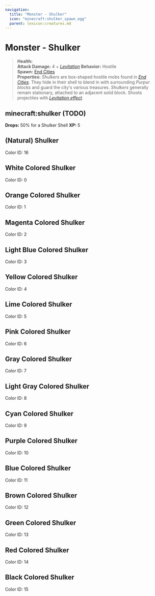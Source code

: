 ```yaml
---
navigation:
  title: "Monster - Shulker"
  icon: "minecraft:shulker_spawn_egg"
  parent: lexicon:creatures.md
---
```


# Monster - Shulker

> __Health:__   
> __Attack Damage:__ 4 + [*Levitation*](../brewing/effects.md#levitation) 
> __Behavior:__ Hostile     
> __Spawn:__ [End Cities](../world/structures.md#end_city)    
> __Properties:__ 
*Shulkers* are box-shaped hostile mobs found in [*End Cities*](../world/structures.md#end_city). They hide in their shell to blend in with surrounding *Purpur blocks* and guard the city's various treasures. *Shulkers* generally remain stationary, attached to an adjacent solid block. Shoots projectiles with [*Levitation effect*](../brewing/effects.md#levitation).

## minecraft:shulker (TODO)

<GameScene zoom={2}>
  <Entity id="minecraft:shulker" data="{Peek:16}" />
</GameScene>

__Drops:__ 50% for a Shulker Shell
__XP:__ 5

## (Natural) Shulker

<GameScene zoom={2}>
  <Entity id="minecraft:shulker" data="{Color:16}" />
</GameScene>

Color ID: 16

## White Colored Shulker

<GameScene zoom={2}>
  <Entity id="minecraft:shulker" data="{Color:0}" />
</GameScene>

Color ID: 0

## Orange Colored Shulker

<GameScene zoom={2}>
  <Entity id="minecraft:shulker" data="{Color:1}" />
</GameScene>

Color ID: 1

## Magenta Colored Shulker

<GameScene zoom={2}>
  <Entity id="minecraft:shulker" data="{Color:2}" />
</GameScene>

Color ID: 2

## Light Blue Colored Shulker

<GameScene zoom={2}>
  <Entity id="minecraft:shulker" data="{Color:3}" />
</GameScene>

Color ID: 3

## Yellow Colored Shulker

<GameScene zoom={2}>
  <Entity id="minecraft:shulker" data="{Color:4}" />
</GameScene>

Color ID: 4

## Lime Colored Shulker

<GameScene zoom={2}>
  <Entity id="minecraft:shulker" data="{Color:5}" />
</GameScene>

Color ID: 5

## Pink Colored Shulker

<GameScene zoom={2}>
  <Entity id="minecraft:shulker" data="{Color:6}" />
</GameScene>

Color ID: 6

## Gray Colored Shulker

<GameScene zoom={2}>
  <Entity id="minecraft:shulker" data="{Color:7}" />
</GameScene>

Color ID: 7

## Light Gray Colored Shulker

<GameScene zoom={2}>
  <Entity id="minecraft:shulker" data="{Color:8}" />
</GameScene>

Color ID: 8

## Cyan Colored Shulker

<GameScene zoom={2}>
  <Entity id="minecraft:shulker" data="{Color:9}" />
</GameScene>

Color ID: 9

## Purple Colored Shulker

<GameScene zoom={2}>
  <Entity id="minecraft:shulker" data="{Color:10}" />
</GameScene>

Color ID: 10

## Blue Colored Shulker

<GameScene zoom={2}>
  <Entity id="minecraft:shulker" data="{Color:11}" />
</GameScene>

Color ID: 11

## Brown Colored Shulker

<GameScene zoom={2}>
  <Entity id="minecraft:shulker" data="{Color:12}" />
</GameScene>

Color ID: 12

## Green Colored Shulker

<GameScene zoom={2}>
  <Entity id="minecraft:shulker" data="{Color:13}" />
</GameScene>

Color ID: 13

## Red Colored Shulker

<GameScene zoom={2}>
  <Entity id="minecraft:shulker" data="{Color:14}" />
</GameScene>

Color ID: 14

## Black Colored Shulker

<GameScene zoom={2}>
  <Entity id="minecraft:shulker" data="{Color:15}" />
</GameScene>

Color ID: 15

